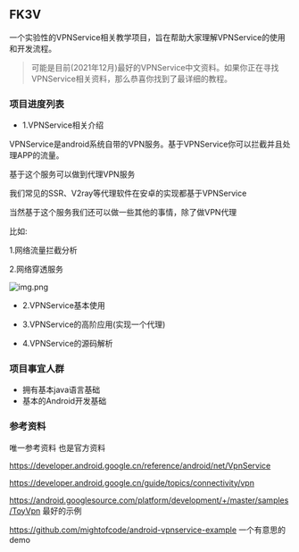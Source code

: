## FK3V

一个实验性的VPNService相关教学项目，旨在帮助大家理解VPNService的使用和开发流程。

>可能是目前(2021年12月)最好的VPNService中文资料。如果你正在寻找VPNService相关资料，那么恭喜你找到了最详细的教程。
                         
                                                                                                          

### 项目进度列表

- 1.VPNService相关介绍

VPNService是android系统自带的VPN服务。基于VPNService你可以拦截并且处理APP的流量。

基于这个服务可以做到代理VPN服务

我们常见的SSR、V2ray等代理软件在安卓的实现都基于VPNService

当然基于这个服务我们还可以做一些其他的事情，除了做VPN代理

比如:

1.网络流量拦截分析

2.网络穿透服务

![img.png](https://developer.android.com/images/guide/topics/connectivity/vpn-app-arch.svg)
  
- 2.VPNService基本使用


- 3.VPNService的高阶应用(实现一个代理)


- 4.VPNService的源码解析




### 项目事宜人群

- 拥有基本java语言基础
- 基本的Android开发基础


### 参考资料

唯一参考资料 也是官方资料

https://developer.android.google.cn/reference/android/net/VpnService

https://developer.android.google.cn/guide/topics/connectivity/vpn

https://android.googlesource.com/platform/development/+/master/samples/ToyVpn 最好的示例

https://github.com/mightofcode/android-vpnservice-example 一个有意思的demo

[comment]: <> (Android VPNService简述    https://www.jianshu.com/p/d2e3ccd6bcb3)

[comment]: <> (有赞团队关于VPNSevice的介绍 https://tech.youzan.com/app-gateway-one-switch/ )

[comment]: <> (还有一些比如ssr_adnroid、clash_android、V2ray_android等项目的分析)


